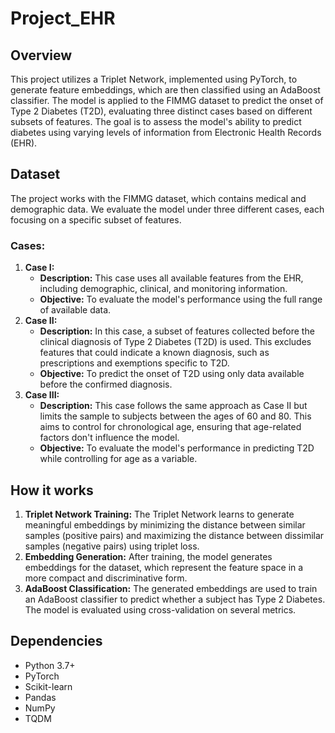 # Project_EHR
## Overview
This project utilizes a Triplet Network, implemented using PyTorch, to generate feature embeddings, which are then classified using an AdaBoost classifier. The model is applied to the FIMMG dataset to predict the onset of Type 2 Diabetes (T2D), evaluating three distinct cases based on different subsets of features. The goal is to assess the model's ability to predict diabetes using varying levels of information from Electronic Health Records (EHR).

## Dataset
The project works with the FIMMG dataset, which contains medical and demographic data. We evaluate the model under three different cases, each focusing on a specific subset of features.

### Cases:
1. **Case I:**
   - **Description:** This case uses all available features from the EHR, including demographic, clinical, and monitoring information.
   - **Objective:** To evaluate the model's performance using the full range of available data.
2. **Case II:**
   - **Description:** In this case, a subset of features collected before the clinical diagnosis of Type 2 Diabetes (T2D) is used. This excludes features that could indicate a known diagnosis, such as prescriptions and exemptions specific to T2D.
   - **Objective:** To predict the onset of T2D using only data available before the confirmed diagnosis.
3. **Case III:**
   - **Description:** This case follows the same approach as Case II but limits the sample to subjects between the ages of 60 and 80. This aims to control for chronological age, ensuring that age-related factors don't influence the model.
   - **Objective:** To evaluate the model's performance in predicting T2D while controlling for age as a variable.
  
## How it works
1. **Triplet Network Training:** The Triplet Network learns to generate meaningful embeddings by minimizing the distance between similar samples (positive pairs) and maximizing the distance between dissimilar samples (negative pairs) using triplet loss.
2. **Embedding Generation:** After training, the model generates embeddings for the dataset, which represent the feature space in a more compact and discriminative form.
3. **AdaBoost Classification:** The generated embeddings are used to train an AdaBoost classifier to predict whether a subject has Type 2 Diabetes. The model is evaluated using cross-validation on several metrics.

## Dependencies
- Python 3.7+
- PyTorch
- Scikit-learn
- Pandas
- NumPy
- TQDM
